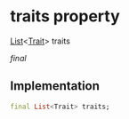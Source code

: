 


# traits property






[List](https://api.dart.dev/stable/2.12.3/dart-core/List-class.html)&lt;[Trait](../../package-yonomi_sdk_dart_repository_devices_devices_repository/Trait-class.md)> traits
  
_final_






## Implementation

```dart
final List<Trait> traits;


```







